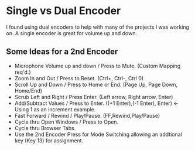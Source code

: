 # Single vs Dual Encoder
I found using dual encoders to help with many of the projects I was working on. A single encoder is great for volume up and down.

## Some Ideas for a 2nd Encoder
- Microphone Volume up and down / Press to Mute. (Custom Mapping req'd.)
- Zoom In and Out / Press to Reset. (Ctrl+, Ctrl-, Ctrl 0)
- Scroll Up and Down / Press to Home or End. (Page Up, Page Down, Home/End)
- Scrub Left and Right / Press Enter. (Left arrow, Right arrow, Enter)
- Add/Subtract Values / Press to Enter. ((+1 Enter),(-1 Enter), Enter) <- Using 1 as an increment example.
- Fast Forward / Rewind / Play/Pause. (FF,Rewind,Play/Pause)
- Cycle thru Open Windows / Press to Open.
- Cycle thru Browser Tabs.
- Use the 2nd Encoder Press for Mode Switching allowing an addtional key (Key 13) for assignment.
